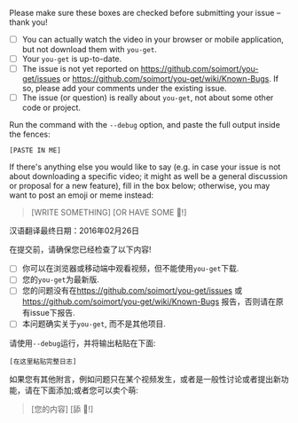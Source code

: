 Please make sure these boxes are checked before submitting your issue – thank you!

- [ ] You can actually watch the video in your browser or mobile application, but not download them with `you-get`.
- [ ] Your `you-get` is up-to-date.
- [ ] The issue is not yet reported on <https://github.com/soimort/you-get/issues> or <https://github.com/soimort/you-get/wiki/Known-Bugs>. If so, please add your comments under the existing issue.
- [ ] The issue (or question) is really about `you-get`, not about some other code or project.

Run the command with the `--debug` option, and paste the full output inside the fences:

```
[PASTE IN ME]
```

If there's anything else you would like to say (e.g. in case your issue is not about downloading a specific video; it might as well be a general discussion or proposal for a new feature), fill in the box below; otherwise, you may want to post an emoji or meme instead:

> [WRITE SOMETHING]
> [OR HAVE SOME :icecream:!]

汉语翻译最终日期：2016年02月26日

在提交前，请确保您已经检查了以下内容!

- [ ] 你可以在浏览器或移动端中观看视频，但不能使用`you-get`下载.
- [ ] 您的`you-get`为最新版.
- [ ] 您的问题没有在<https://github.com/soimort/you-get/issues> 或 <https://github.com/soimort/you-get/wiki/Known-Bugs> 报告，否则请在原有issue下报告.
- [ ] 本问题确实关于`you-get`, 而不是其他项目.

请使用`--debug`运行，并将输出粘贴在下面:

```
[在这里粘贴完整日志]
```

如果您有其他附言，例如问题只在某个视频发生，或者是一般性讨论或者提出新功能，请在下面添加;或者您可以卖个萌:

> [您的内容]
> [舔 :icecream:!]
